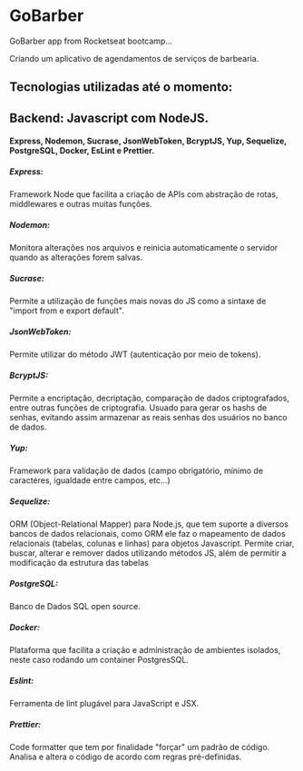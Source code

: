# GoBarber

GoBarber app from Rocketseat bootcamp...

Criando um aplicativo de agendamentos de serviços de barbearia.

## Tecnologias utilizadas até o momento:

## Backend: Javascript com NodeJS.
 #### Express, Nodemon, Sucrase, JsonWebToken, BcryptJS, Yup, Sequelize, PostgreSQL, Docker, EsLint e Prettier. 

##### Express: 
Framework Node que facilita a criação de APIs com abstração de rotas, middlewares e outras muitas funções.

##### Nodemon: 
Monitora alterações nos arquivos e reinicia automaticamente o servidor quando as alterações forem salvas.

##### Sucrase:
Permite a utilização de funções mais novas do JS como a sintaxe de "import from e export default".

##### JsonWebToken:
Permite utilizar do método JWT (autenticação por meio de tokens). 

##### BcryptJS:
Permite a encriptação, decriptação, comparação de dados criptografados, entre outras funções de criptografia. Usuado para gerar os hashs de senhas, evitando assim armazenar as reais senhas dos usuários no banco de dados.

##### Yup:
Framework para validação de dados (campo obrigatório, mínimo de caractéres, igualdade entre campos, etc...)

##### Sequelize:
ORM (Object-Relational Mapper) para Node.js, que tem suporte a diversos bancos de dados relacionais, como ORM ele faz o mapeamento de dados relacionais (tabelas, colunas e linhas) para objetos Javascript. Permite criar, buscar, alterar e remover dados utilizando métodos JS, além de permitir a modificação da estrutura das tabelas

##### PostgreSQL:
Banco de Dados SQL open source.

##### Docker:
Plataforma que facilita a criação e administração de ambientes isolados, neste caso rodando um container PostgresSQL.

##### Eslint:
Ferramenta de lint plugável para JavaScript e JSX. 

##### Prettier:
Code formatter que tem por finalidade "forçar" um padrão de código. Analisa e altera o código de acordo com regras pré-definidas.
